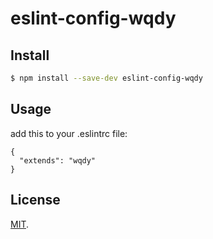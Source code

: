 # eslint-config-wqdy

## Install

```bash
$ npm install --save-dev eslint-config-wqdy
```

## Usage

add this to your .eslintrc file:

```
{
  "extends": "wqdy"
}
```

## License

[MIT](LICENSE).
